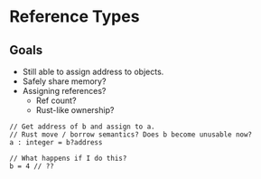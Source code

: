 # Reference Types

## Goals

* Still able to assign address to objects.
* Safely share memory?
* Assigning references?
  + Ref count?
  + Rust-like ownership?

```
// Get address of b and assign to a.
// Rust move / borrow semantics? Does b become unusable now?
a : integer = b?address

// What happens if I do this?
b = 4 // ??
```
